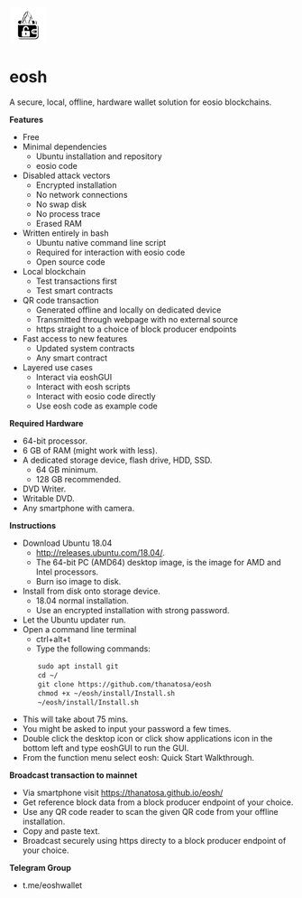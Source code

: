 <img src="https://github.com/Thanatosa/eosh/blob/master/icons/256x256.png" width=64 height=64 />
<h1>eosh</h1>
A secure, local, offline, hardware wallet solution for eosio blockchains.


<b>Features</b>
* Free
* Minimal dependencies
   * Ubuntu installation and repository
  * eosio code
* Disabled attack vectors
  * Encrypted installation
  * No network connections
  * No swap disk
  * No process trace
  * Erased RAM
* Written entirely in bash
  * Ubuntu native command line script
  * Required for interaction with eosio code
  * Open source code
* Local blockchain 
  * Test transactions first
  * Test smart contracts
* QR code transaction
  * Generated offline and locally on dedicated device
  * Transmitted through webpage with no external source
  * https straight to a choice of block producer endpoints
* Fast access to new features
  * Updated system contracts
  * Any smart contract
* Layered use cases
  * Interact via eoshGUI
  * Interact with eosh scripts
  * Interact with eosio code directly
  * Use eosh code as example code

<b>Required Hardware</b>
* 64-bit processor.
* 6 GB of RAM (might work with less).
* A dedicated storage device, flash drive, HDD, SSD.
   * 64 GB minimum.
   * 128 GB recommended.
* DVD Writer.
* Writable DVD.
* Any smartphone with camera.

<b>Instructions</b>
* Download Ubuntu 18.04
   * http://releases.ubuntu.com/18.04/.
   * The 64-bit PC (AMD64) desktop image, is the image for AMD and Intel processors.
   * Burn iso image to disk.
* Install from disk onto storage device.
   * 18.04 normal installation.
   * Use an encrypted installation with strong password.
* Let the Ubuntu updater run.
* Open a command line terminal
   * ctrl+alt+t
   * Type the following commands:
```
       sudo apt install git
       cd ~/
       git clone https://github.com/thanatosa/eosh
       chmod +x ~/eosh/install/Install.sh
       ~/eosh/install/Install.sh
```
   * This will take about 75 mins.
   * You might be asked to input your password a few times.
   * Double click the desktop icon or click show applications icon in the bottom left and type eoshGUI to run the GUI.
   * From the function menu select eosh: Quick Start Walkthrough.
   
<b>Broadcast transaction to mainnet</b>
* Via smartphone visit https://thanatosa.github.io/eosh/
* Get reference block data from a block producer endpoint of your choice.
* Use any QR code reader to scan the given QR code from your offline installation.
* Copy and paste text.
* Broadcast securely using https directy to a block producer endpoint of your choice.

<b>Telegram Group</b>
* t.me/eoshwallet
